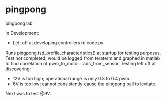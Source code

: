# pingpong
 pingpong lab

In Development:
- Left off at developing controllers in code.py

Runs pingpong.tsd_profile_characteristics() at startup for testing purposes.
Test not completed; would be logged from teraterm and graphed in matlab to find correlation of pwm_to_motor : adc_from_sensor.
Testing left off at discovering:
- 12V is too high; operational range is only 0.3 to 0.4 pwm.
- 6V is too low; cannot consistently cause the pingpong ball to levitate.

Next was to test @9V.

